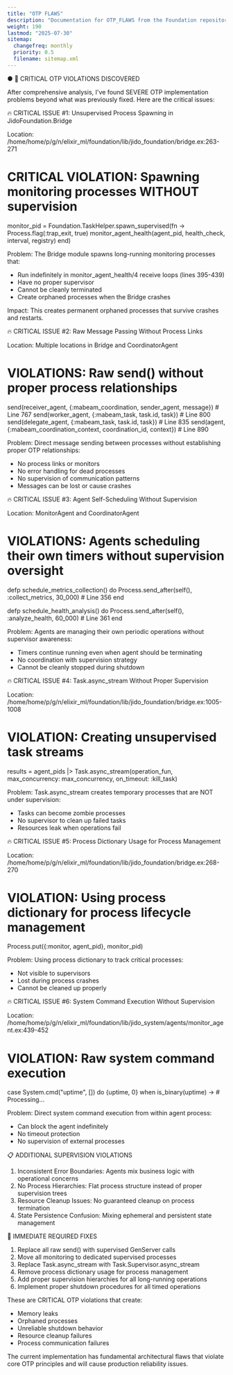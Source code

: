 ```yaml
---
title: "OTP FLAWS"
description: "Documentation for OTP_FLAWS from the Foundation repository."
weight: 190
lastmod: "2025-07-30"
sitemap:
  changefreq: monthly
  priority: 0.5
  filename: sitemap.xml
---
```


● 🚨 CRITICAL OTP VIOLATIONS DISCOVERED

  After comprehensive analysis, I've found SEVERE OTP implementation problems beyond what was previously fixed. Here are the critical issues:

  🔥 CRITICAL ISSUE #1: Unsupervised Process Spawning in JidoFoundation.Bridge

  Location: /home/home/p/g/n/elixir_ml/foundation/lib/jido_foundation/bridge.ex:263-271

  # CRITICAL VIOLATION: Spawning monitoring processes WITHOUT supervision
  monitor_pid = Foundation.TaskHelper.spawn_supervised(fn ->
    Process.flag(:trap_exit, true)
    monitor_agent_health(agent_pid, health_check, interval, registry)
  end)

  Problem: The Bridge module spawns long-running monitoring processes that:
  - Run indefinitely in monitor_agent_health/4 receive loops (lines 395-439)
  - Have no proper supervisor
  - Cannot be cleanly terminated
  - Create orphaned processes when the Bridge crashes

  Impact: This creates permanent orphaned processes that survive crashes and restarts.

  🔥 CRITICAL ISSUE #2: Raw Message Passing Without Process Links

  Location: Multiple locations in Bridge and CoordinatorAgent

  # VIOLATIONS: Raw send() without proper process relationships
  send(receiver_agent, {:mabeam_coordination, sender_agent, message})  # Line 767
  send(worker_agent, {:mabeam_task, task.id, task})                   # Line 800
  send(delegate_agent, {:mabeam_task, task.id, task})                 # Line 835
  send(agent, {:mabeam_coordination_context, coordination_id, context}) # Line 890

  Problem: Direct message sending between processes without establishing proper OTP relationships:
  - No process links or monitors
  - No error handling for dead processes
  - No supervision of communication patterns
  - Messages can be lost or cause crashes

  🔥 CRITICAL ISSUE #3: Agent Self-Scheduling Without Supervision

  Location: MonitorAgent and CoordinatorAgent

  # VIOLATIONS: Agents scheduling their own timers without supervision oversight
  defp schedule_metrics_collection() do
    Process.send_after(self(), :collect_metrics, 30_000)  # Line 356
  end

  defp schedule_health_analysis() do
    Process.send_after(self(), :analyze_health, 60_000)   # Line 361
  end

  Problem: Agents are managing their own periodic operations without supervisor awareness:
  - Timers continue running even when agent should be terminating
  - No coordination with supervision strategy
  - Cannot be cleanly stopped during shutdown

  🔥 CRITICAL ISSUE #4: Task.async_stream Without Proper Supervision

  Location: /home/home/p/g/n/elixir_ml/foundation/lib/jido_foundation/bridge.ex:1005-1008

  # VIOLATION: Creating unsupervised task streams
  results = agent_pids
    |> Task.async_stream(operation_fun,
      max_concurrency: max_concurrency,
      on_timeout: :kill_task)

  Problem: Task.async_stream creates temporary processes that are NOT under supervision:
  - Tasks can become zombie processes
  - No supervisor to clean up failed tasks
  - Resources leak when operations fail

  🔥 CRITICAL ISSUE #5: Process Dictionary Usage for Process Management

  Location: /home/home/p/g/n/elixir_ml/foundation/lib/jido_foundation/bridge.ex:268-270

  # VIOLATION: Using process dictionary for process lifecycle management
  Process.put({:monitor, agent_pid}, monitor_pid)

  Problem: Using process dictionary to track critical processes:
  - Not visible to supervisors
  - Lost during process crashes
  - Cannot be cleaned up properly

  🔥 CRITICAL ISSUE #6: System Command Execution Without Supervision

  Location: /home/home/p/g/n/elixir_ml/foundation/lib/jido_system/agents/monitor_agent.ex:439-452

  # VIOLATION: Raw system command execution
  case System.cmd("uptime", []) do
    {uptime, 0} when is_binary(uptime) ->
      # Processing...

  Problem: Direct system command execution from within agent process:
  - Can block the agent indefinitely
  - No timeout protection
  - No supervision of external processes

  📋 ADDITIONAL SUPERVISION VIOLATIONS

  1. Inconsistent Error Boundaries: Agents mix business logic with operational concerns
  2. No Process Hierarchies: Flat process structure instead of proper supervision trees
  3. Resource Cleanup Issues: No guaranteed cleanup on process termination
  4. State Persistence Confusion: Mixing ephemeral and persistent state management

  🚨 IMMEDIATE REQUIRED FIXES

  1. Replace all raw send() with supervised GenServer calls
  2. Move all monitoring to dedicated supervised processes
  3. Replace Task.async_stream with Task.Supervisor.async_stream
  4. Remove process dictionary usage for process management
  5. Add proper supervision hierarchies for all long-running operations
  6. Implement proper shutdown procedures for all timed operations

  These are CRITICAL OTP violations that create:
  - Memory leaks
  - Orphaned processes
  - Unreliable shutdown behavior
  - Resource cleanup failures
  - Process communication failures

  The current implementation has fundamental architectural flaws that violate core OTP principles and will cause production reliability issues.
